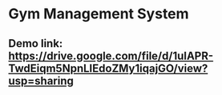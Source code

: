 # Gym Management System
## Demo link: https://drive.google.com/file/d/1uIAPR-TwdEiqm5NpnLIEdoZMy1iqajGO/view?usp=sharing
